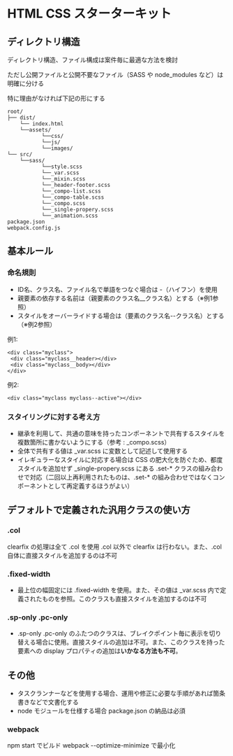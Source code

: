 # HTML CSS スターターキット

## ディレクトリ構造

ディレクトリ構造、ファイル構成は案件毎に最適な方法を検討

ただし公開ファイルと公開不要なファイル（SASS や node_modules など）は明確に分ける

特に理由がなければ下記の形にする
  
    root/
    ├── dist/
        └── index.html
        └──assets/
               └──css/
               └──js/
               └──images/
    └── src/
        └──sass/
               └──style.scss
               └──_var.scss
               └──_mixin.scss
               └──_header-footer.scss
               └──_compo-list.scss
               └──_compo-table.scss
               └──_compo.scss
               └──_single-propery.scss
               └──_animation.scss
    package.json
    webpack.config.js
    
## 基本ルール

### 命名規則
- ID名、クラス名、ファイル名で単語をつなぐ場合は -（ハイフン）を使用
- 親要素の依存する名前は（親要素のクラス名__クラス名）とする（※例1参照）
- スタイルをオーバーライドする場合は（要素のクラス名--クラス名）とする（※例2参照）
  
例1:

    <div class="myclass">
     <div class="myclass__header></div>
     <div class="myclass__body></div>
    </div>

例2:
  
    <div class="myclass myclass--active"></div>

  

### スタイリングに対する考え方

- 継承を利用して、共通の意味を持ったコンポーネントで共有するスタイルを複数箇所に書かないようにする（参考 : _compo.scss）
- 全体で共有する値は _var.scss に変数として記述して使用する
- イレギュラーなスタイルに対応する場合は CSS の肥大化を防ぐため、都度スタイルを追加せず _single-propery.scss にある .set-\* クラスの組み合わせで対応（二回以上再利用されたものは、.set-\* の組み合わせではなくコンポーネントとして再定義するほうがよい）

## デフォルトで定義された汎用クラスの使い方

### .col
clearfix の処理は全て .col を使用 .col 以外で clearfix は行わない。また、.col 自体に直接スタイルを追加するのは不可

### .fixed-width
- 最上位の幅固定には .fixed-width を使用。また、その値は _var.scss 内で定義されたものを参照。このクラスも直接スタイルを追加するのは不可

### .sp-only .pc-only
- .sp-only .pc-only のふたつのクラスは、ブレイクポイント毎に表示を切り替える場合に使用。直接スタイルの追加は不可。また、このクラスを持った要素への display プロパティの追加は**いかなる方法も不可**。

## その他
- タスクランナーなどを使用する場合、運用や修正に必要な手順があれば箇条書きなどで文書化する
- node モジュールを仕様する場合 package.json の納品は必須

### webpack
npm start でビルド
webpack --optimize-minimize  で最小化



